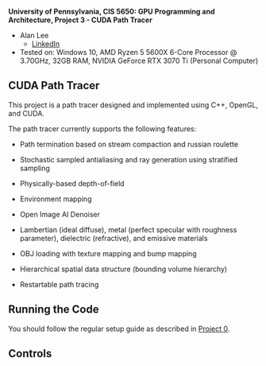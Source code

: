 **University of Pennsylvania, CIS 5650: GPU Programming and Architecture,
Project 3 - CUDA Path Tracer**

* Alan Lee
  * [LinkedIn](https://www.linkedin.com/in/soohyun-alan-lee/)
* Tested on: Windows 10, AMD Ryzen 5 5600X 6-Core Processor @ 3.70GHz, 32GB RAM, NVIDIA GeForce RTX 3070 Ti (Personal Computer)

## CUDA Path Tracer

This project is a path tracer designed and implemented using C++, OpenGL, and CUDA.

The path tracer currently supports the following features:
- Path termination based on stream compaction and russian roulette
- Stochastic sampled antialiasing and ray generation using stratified sampling
- Physically-based depth-of-field
- Environment mapping
- Open Image AI Denoiser

- Lambertian (ideal diffuse), metal (perfect specular with roughness parameter), dielectric (refractive), and emissive materials
- OBJ loading with texture mapping and bump mapping
- Hierarchical spatial data structure (bounding volume hierarchy)

- Restartable path tracing

## Running the Code

You should follow the regular setup guide as described in [Project 0](https://github.com/CIS5650-Fall-2024/Project0-Getting-Started/blob/main/INSTRUCTION.md#part-21-project-instructions---cuda).

## Controls